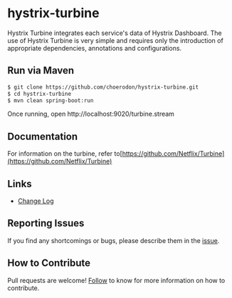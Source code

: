 # hystrix-turbine

Hystrix Turbine integrates each service's data of Hystrix Dashboard. The use of Hystrix Turbine is very simple and requires only the introduction of appropriate dependencies, annotations and configurations.

## Run via Maven

```bash
$ git clone https://github.com/choerodon/hystrix-turbine.git
$ cd hystrix-turbine
$ mvn clean spring-boot:run
```

Once running, open http://localhost:9020/turbine.stream

## Documentation

For information on the turbine, refer to[https://github.com/Netflix/Turbine](https://github.com/Netflix/Turbine)

## Links

* [Change Log](./CHANGELOG.zh-CN.md)

## Reporting Issues
If you find any shortcomings or bugs, please describe them in the  [issue](https://github.com/choerodon/choerodon/issues/new?template=issue_template.md).

## How to Contribute
Pull requests are welcome! [Follow](https://github.com/choerodon/choerodon/blob/master/CONTRIBUTING.md) to know for more information on how to contribute.